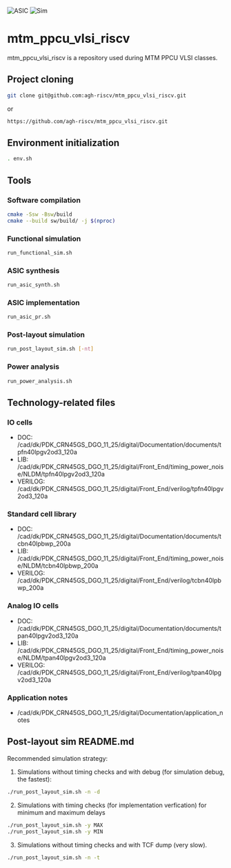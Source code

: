 ![ASIC](https://github.com/agh-riscv/mtm_ppcu_vlsi_riscv_teacher/actions/workflows/asic.yml/badge.svg)
![Sim](https://github.com/agh-riscv/mtm_ppcu_vlsi_riscv_teacher/actions/workflows/sim.yml/badge.svg)

# mtm_ppcu_vlsi_riscv

mtm_ppcu_vlsi_riscv is a repository used during MTM PPCU VLSI classes.

## Project cloning
```bash
git clone git@github.com:agh-riscv/mtm_ppcu_vlsi_riscv.git
```
or 
```bash
https://github.com/agh-riscv/mtm_ppcu_vlsi_riscv.git
```

## Environment initialization
```bash
. env.sh
```

## Tools
### Software compilation
```bash
cmake -Ssw -Bsw/build
cmake --build sw/build/ -j $(nproc)
```

### Functional simulation
```bash
run_functional_sim.sh
```

### ASIC synthesis
```bash
run_asic_synth.sh
```

### ASIC implementation
```bash
run_asic_pr.sh
```

### Post-layout simulation
```bash
run_post_layout_sim.sh [-nt]
```

### Power analysis
```bash
run_power_analysis.sh
```

## Technology-related files

### IO cells
* DOC: /cad/dk/PDK_CRN45GS_DGO_11_25/digital/Documentation/documents/tpfn40lpgv2od3_120a
* LIB: /cad/dk/PDK_CRN45GS_DGO_11_25/digital/Front_End/timing_power_noise/NLDM/tpfn40lpgv2od3_120a
* VERILOG: /cad/dk/PDK_CRN45GS_DGO_11_25/digital/Front_End/verilog/tpfn40lpgv2od3_120a

### Standard cell library
* DOC: /cad/dk/PDK_CRN45GS_DGO_11_25/digital/Documentation/documents/tcbn40lpbwp_200a
* LIB: /cad/dk/PDK_CRN45GS_DGO_11_25/digital/Front_End/timing_power_noise/NLDM/tcbn40lpbwp_200a
* VERILOG: /cad/dk/PDK_CRN45GS_DGO_11_25/digital/Front_End/verilog/tcbn40lpbwp_200a

### Analog IO cells
* DOC: /cad/dk/PDK_CRN45GS_DGO_11_25/digital/Documentation/documents/tpan40lpgv2od3_120a
* LIB: /cad/dk/PDK_CRN45GS_DGO_11_25/digital/Front_End/timing_power_noise/NLDM/tpan40lpgv2od3_120a
* VERILOG: /cad/dk/PDK_CRN45GS_DGO_11_25/digital/Front_End/verilog/tpan40lpgv2od3_120a

### Application notes
* /cad/dk/PDK_CRN45GS_DGO_11_25/digital/Documentation/application_notes


## Post-layout sim README.md
Recommended simulation strategy:

1. Simulations without timing checks and with debug (for simulation debug, the
fastest):
```bash
./run_post_layout_sim.sh -n -d
```

2. Simulations with timing checks (for implementation verfication) for minimum
and maximum delays
```bash
./run_post_layout_sim.sh -y MAX
./run_post_layout_sim.sh -y MIN
```

3. Simulations without timing checks and with TCF dump (very slow).
```bash
./run_post_layout_sim.sh -n -t
```
